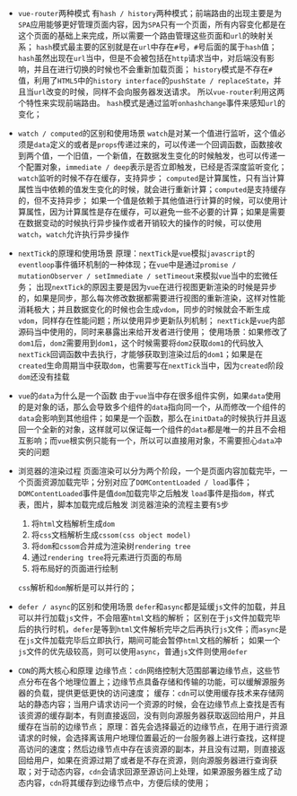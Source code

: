 * `vue-router`两种模式
  有`hash / history`两种模式；前端路由的出现主要是为`SPA`应用能够更好管理页面内容，因为`SPA`只有一个页面，所有内容变化都是在这个页面的基础上来完成，所以需要一个路由管理这些页面和`url`的映射关系；
  `hash`模式最主要的区别就是在`url`中存在`#`号，`#`号后面的属于`hash`值；`hash`虽然出现在`url`当中，但是不会被包括在`http`请求当中，对后端没有影响，并且在进行切换的时候也不会重新加载页面；
  `history`模式是不存在`#`值，利用了`HTML5`中的`history interface`的`pushState / replaceState`，并且当`url`改变的时候，同样不会向服务器发送请求。
  所以`vue-router`利用这两个特性来实现前端路由。
  `hash`模式是通过监听`onhashchange`事件来感知`url`的变化；

* `watch / computed`的区别和使用场景
  `watch`是对某一个值进行监听，这个值必须是`data`定义的或者是`props`传递过来的，可以传递一个回调函数，函数接收到两个值，一个旧值，一个新值，在数据发生变化的时候触发，也可以传递一个配置对象，`immediate / deep`表示是否立即触发，已经是否深度监听变化；`watch`监听的时候不存在缓存，支持异步；
  `computed`是计算属性，只有当计算属性当中依赖的值发生变化的时候，就会进行重新计算；`computed`是支持缓存的，但不支持异步；
  如果一个值是依赖于其他值进行计算的时候，可以使用计算属性，因为计算属性是存在缓存，可以避免一些不必要的计算；如果是需要在数据变动的时候执行异步操作或者开销较大的操作的时候，可以使用`watch`，`watch`允许执行异步操作

* `nextTick`的原理和使用场景
  原理：`nextTick`是`vue`模拟`javascript`的`eventloop`事件循环机制的一种体现；在`vue`中是通过`promise / mutationObserver / setImmediate / setTimeout`来模拟`vue`当中的宏微任务；
  出现`nextTick`的原因主要是因为`vue`在进行视图更新渲染的时候是异步的，如果是同步，那么每次修改数据都需要进行视图的重新渲染，这样对性能消耗极大；并且数据变化的时候也会生成`vdom`，同步的时候就会不断生成`vdom`，同样存在性能问题；所以使用异步更新队列机制；
  `nextTick`是`vue`内部源码当中使用的，同时来暴露出来给开发者进行使用；
  使用场景：如果修改了`dom1`后，`dom2`需要用到`dom1`，这个时候需要将`dom2`获取`dom1`的代码放入`nextTick`回调函数中去执行，才能够获取到渲染过后的`dom1`；如果是在`created`生命周期当中获取`dom`，也需要写在`nextTick`当中，因为`created`阶段`dom`还没有挂载

* `vue`的`data`为什么是一个函数
  由于`vue`当中存在很多组件实例，如果`data`使用的是对象的话，那么会导致多个组件的`data`指向同一个，从而修改一个组件的`data`会影响到其他组件；如果是一个函数，那么在`initData`的时候执行并且返回一个全新的对象，这样就可以保证每一个组件的`data`都是唯一的并且不会相互影响；而`vue`根实例只能有一个，所以可以直接用对象，不需要担心`data`冲突的问题

* 浏览器的渲染过程
  页面渲染可以分为两个阶段，一个是页面内容加载完毕，一个页面资源加载完毕；分别对应了`DOMContentLoaded / load`事件；
  `DOMContentLoaded`事件是值`dom`加载完毕之后触发
  `load`事件是指`dom`，样式表，图片，脚本加载完成后触发
  浏览器渲染的流程主要有`5`步

  1. 将`html`文档解析生成`dom`
  2. 将`css`文档解析生成`cssom(css object model)`
  3. 将`dom`和`cssom`合并成为渲染树`rendering tree`
  4. 通过`rendering tree`将元素进行页面的布局
  5. 将布局好的页面进行绘制

  `css`解析和`dom`解析是可以并行的；

* `defer / async`的区别和使用场景
  `defer`和`async`都是延缓`js`文件的加载，并且可以并行加载`js`文件，不会阻塞`html`文档的解析；
  区别在于`js`文件加载完毕后的执行时机，`defer`是等到`html`文件解析完毕之后再执行`js`文件；而`async`是在`js`文件加载完毕后立即执行，期间可能会暂停`html`文档的解析；
  如果一个`js`文件的优先级较高，则可以使用`async`，普通`js`文件则使用`defer`

* `CDN`的两大核心和原理
  边缘节点：`cdn`网络控制大范围部署边缘节点，这些节点分布在各个地理位置上；边缘节点具备存储和传输的功能，可以缓解源服务器的负载，提供更低更快的访问速度；
  缓存：`cdn`可以使用缓存技术来存储网站的静态内容；当用户请求访问一个资源的时候，会在边缘节点上查找是否有该资源的缓存副本，有则直接返回，没有则向源服务器获取返回给用户，并且缓存在当前的边缘节点；
  原理：首先会选择最近的边缘节点，在用于进行资源请求的时候，会选择离该用户地理位置最近的一台服务器上进行查找，这样提高访问的速度；然后边缘节点中存在该资源的副本，并且没有过期，则直接返回给用户，如果在资源过期了或者是不存在资源，则向源服务器进行查询获取；对于动态内容，`cdn`会请求回源至源访问上处理，如果源服务器生成了动态内容，`cdn`将其缓存到边缘节点中，方便后续的使用；

